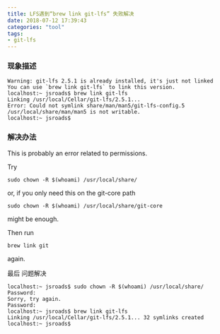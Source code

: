 ```yaml
---
title: LFS遇到“brew link git-lfs” 失败解决
date: 2018-07-12 17:39:43
categories: "tool"
tags:
- git-lfs
---
```


### 现象描述

```
Warning: git-lfs 2.5.1 is already installed, it's just not linked
You can use `brew link git-lfs` to link this version.
localhost:~ jsroads$ brew link git-lfs
Linking /usr/local/Cellar/git-lfs/2.5.1...
Error: Could not symlink share/man/man5/git-lfs-config.5
/usr/local/share/man/man5 is not writable.
localhost:~ jsroads$
```

### 解决办法

This is probably an error related to permissions.

Try

```
sudo chown -R $(whoami) /usr/local/share/
```

or, if you only need this on the git-core path

```
sudo chown -R $(whoami) /usr/local/share/git-core 
```

might be enough.

Then run

```
brew link git
```

again.



最后 问题解决

```
localhost:~ jsroads$ sudo chown -R $(whoami) /usr/local/share/
Password:
Sorry, try again.
Password:
localhost:~ jsroads$ brew link git-lfs
Linking /usr/local/Cellar/git-lfs/2.5.1... 32 symlinks created
localhost:~ jsroads$

```

